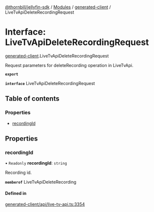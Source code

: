 [@thornbill/jellyfin-sdk](../README.md) / [Modules](../modules.md) / [generated-client](../modules/generated_client.md) / LiveTvApiDeleteRecordingRequest

# Interface: LiveTvApiDeleteRecordingRequest

[generated-client](../modules/generated_client.md).LiveTvApiDeleteRecordingRequest

Request parameters for deleteRecording operation in LiveTvApi.

**`export`**

**`interface`** LiveTvApiDeleteRecordingRequest

## Table of contents

### Properties

- [recordingId](generated_client.LiveTvApiDeleteRecordingRequest.md#recordingid)

## Properties

### recordingId

• `Readonly` **recordingId**: `string`

Recording id.

**`memberof`** LiveTvApiDeleteRecording

#### Defined in

[generated-client/api/live-tv-api.ts:3354](https://github.com/jellyfin/jellyfin-sdk-typescript/blob/7402732/src/generated-client/api/live-tv-api.ts#L3354)
